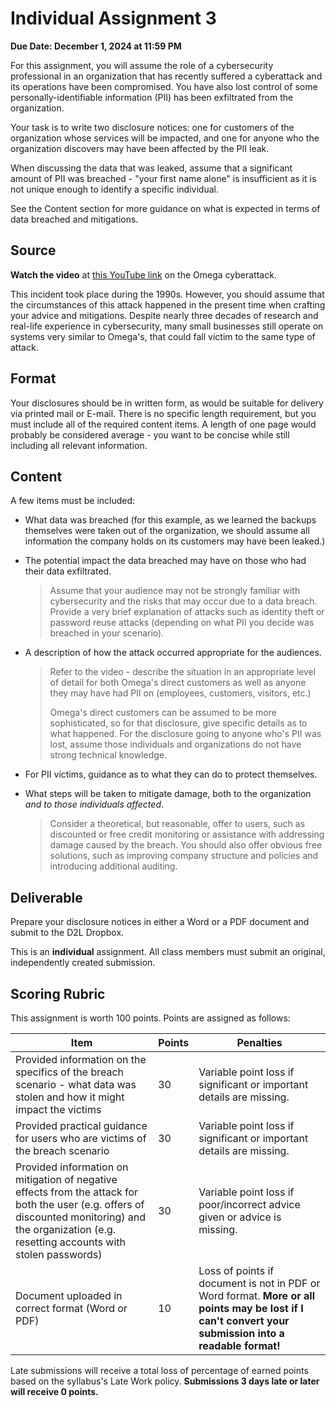 # Individual Assignment 3

**Due Date: December 1, 2024 at 11:59 PM**

For this assignment, you will assume the role of a cybersecurity professional in an organization that has recently suffered a cyberattack and its operations have been compromised. You have also lost control of some personally-identifiable information (PII) has been exfiltrated from the organization.

Your task is to write two disclosure notices: one for customers of the organization whose services will be impacted, and one for anyone who the organization discovers may have been affected by the PII leak.

When discussing the data that was leaked, assume that a significant amount of PII was breached - "your first name alone" is insufficient as it is not unique enough to identify a specific individual.

See the Content section for more guidance on what is expected in terms of data breached and mitigations.

## Source

**Watch the video** at [this YouTube link](https://www.youtube.com/watch?v=0nl_56YZVFA) on the Omega cyberattack. 

This incident took place during the 1990s. However, you should assume that the circumstances of this attack happened in the present time when crafting your advice and mitigations. Despite nearly three decades of research and real-life experience in cybersecurity, many small businesses still operate on systems very similar to Omega's, that could fall victim to the same type of attack.

## Format

Your disclosures should be in written form, as would be suitable for delivery via printed mail or E-mail. There is no specific length requirement, but you must include all of the required content items. A length of one page would probably be considered average - you want to be concise while still including all relevant information.

## Content

A few items must be included:

* What data was breached (for this example, as we learned the backups themselves were taken out of the organization, we should assume all information the company holds on its customers may have been leaked.)
* The potential impact the data breached may have on those who had their data exfiltrated.

    > Assume that your audience may not be strongly familiar with cybersecurity and the risks that may occur due to a data breach. Provide a very brief explanation of attacks such as identity theft or password reuse attacks (depending on what PII you decide was breached in your scenario).

* A description of how the attack occurred appropriate for the audiences.

    > Refer to the video - describe the situation in an appropriate level of detail for both Omega's direct customers as well as anyone they may have had PII on (employees, customers, visitors, etc.)
    >
    > Omega's direct customers can be assumed to be more sophisticated, so for that disclosure, give specific details as to what happened. For the disclosure going to anyone who's PII was lost, assume those individuals and organizations do not have strong technical knowledge.

* For PII victims, guidance as to what they can do to protect themselves.

* What steps will be taken to mitigate damage, both to the organization *and to those individuals affected*. 

    > Consider a theoretical, but reasonable, offer to users, such as discounted or free credit monitoring or assistance with addressing damage caused by the breach. You should also offer obvious free solutions, such as improving company structure and policies and introducing additional auditing.

## Deliverable

Prepare your disclosure notices in either a Word or a PDF document and submit to the D2L Dropbox.

This is an **individual** assignment. All class members must submit an original, independently created submission.

## Scoring Rubric

This assignment is worth 100 points. Points are assigned as follows:

| Item | Points | Penalties |
|-|-|-|
| Provided information on the specifics of the breach scenario - what data was stolen and how it might impact the victims | 30 | Variable point loss if significant or important details are missing. |
| Provided practical guidance for users who are victims of the breach scenario | 30 | Variable point loss if significant or important details are missing. |
| Provided information on mitigation of negative effects from the attack for both the user (e.g. offers of discounted monitoring) and the organization (e.g. resetting accounts with stolen passwords) | 30 | Variable point loss if poor/incorrect advice given or advice is missing. |
| Document uploaded in correct format (Word or PDF) | 10 | Loss of points if document is not in PDF or Word format. **More or all points may be lost if I can't convert your submission into a readable format!** |

Late submissions will receive a total loss of percentage of earned points based on the syllabus's Late Work policy. **Submissions 3 days late or later will receive 0 points.**
